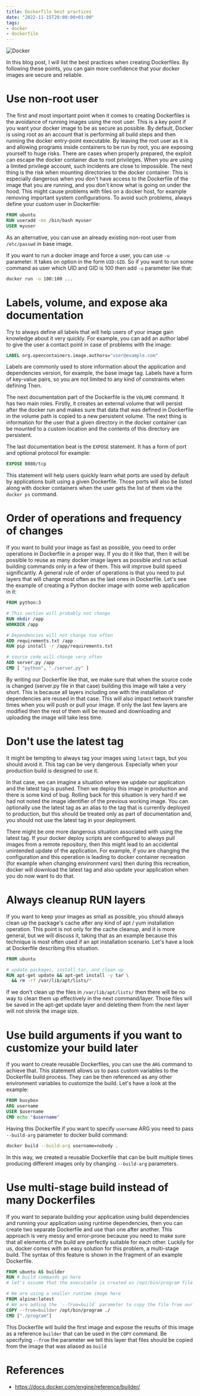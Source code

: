 ```yaml
---
title: Dockerfile best practices
date: "2022-11-15T20:00:00+01:00"
tags:
- docker
- dockerfile
---
```


![Docker](cover.webp)

In this blog post, I will list the best practices when creating Dockerfiles. By
following these points, you can gain more confidence that your docker images are
secure and reliable.

# Use non-root user
The first and most important point when it comes to creating Dockerfiles is the avoidance
of running images using the root user. This is a key point if you want your docker
image to be as secure as possible. By default, Docker is using root as an account
that is performing all build steps and then running the docker entry-point
executable. By leaving the root user as it is and allowing programs inside
containers to be run by root, you are exposing yourself to huge risks. There are
cases when properly prepared, the exploit can escape the docker container due to root
privileges. When you are using a limited privilege account, such incidents are
close to impossible. The next thing is the risk when mounting directories to the docker
container. This is especially dangerous when you don't have access to
the Dockerfile of the image that you are running, and you don't know what is going on
under the hood. This might cause problems with files on a docker host, for example
removing important system configurations. To avoid such problems, always define
your custom user in Dockerfile:

```dockerfile
FROM ubuntu
RUN useradd -ms /bin/bash myuser
USER myuser
```

As an alternative, you can use an already existing non-root user from `/etc/passwd` in
base image.

If you want to run a docker image and force a user, you can use `-u` parameter. It
takes on option in the form `UID:GID`. So if you want to run some command as user
which UID and GID is 100 then add `-u` parameter like that:

```bash
docker run -u 100:100 ...
```

# Labels, volume, and expose aka documentation
Try to always define all labels that will help users of your image gain
knowledge about it very quickly. For example, you can add an author label to
give the user a contact point in case of problems with the image:

```dockerfile
LABEL org.opencontainers.image.authors="user@example.com"
```
Labels are commonly used to store information about the application and
dependencies version, for example, the base image tag. Labels have a form of
key-value pairs, so you are not limited to any kind of constraints when defining
Then.

The next documentation part of the Dockerfile is the `VOLUME` command. It has two main
roles. Firstly, it creates an external volume that will persist after the docker
run and makes sure that data that was defined in Dockerfile in the volume path
is copied to a new persistent volume. The next thing is information for the user that
a given directory in the docker container can be mounted to a custom location and
the contents of this directory are persistent.

The last documentation beat is the `EXPOSE` statement. It has a form of port and optional
protocol for example:

```dockerfile
EXPOSE 8080/tcp
```

This statement will help users quickly learn what ports are used by default by
applications built using a given Dockerfile. Those ports will also be listed along
with docker containers when the user gets the list of them via the `docker ps` command.

# Order of operations and frequency of changes
If you want to build your image as fast as possible, you need to order operations
in Dockerfile in a proper way. If you do it like that, then it will be possible to
reuse as many docker image layers as possible and run actual building commands
only in a few of them. This will improve build speed significantly. A general rule
of order of operations is that you need to put layers that will change most
often as the last ones in Dockerfile. Let's see the example of creating a Python docker
image with some web application in it:

```dockerfile
FROM python:3

# This section will probably not change
RUN mkdir /app
WORKDIR /app

# Dependencies will not change too often
ADD requirements.txt /app
RUN pip install -r /app/requirements.txt

# source code will change very often
ADD server.py /app
CMD [ "python", "./server.py" ]
```

By writing our Dockerfile like that, we make sure that when the source code is
changed (server.py file in that case)
building this image will take a very short. This is because all layers
including one with the installation of dependencies are reused in that case.
This will also impact network transfer times when you will push or pull your
image. If only the last few layers are modified then the rest of them will be reused
and downloading and uploading the image will take less time.

# Don't use the latest tag
It might be tempting to always tag your images using `latest` tags, but you
should avoid it. This tag can be very dangerous. Especially when your
production build is designed to use it.

In that case, we can imagine a situation where we update our application and the latest
tag is pushed. Then we deploy this image in production and there is some kind of
bug. Rolling back for this situation is very hard if we had not noted the image
identifier of the previous working image. You can optionally use the latest tag as an alias
to the tag that is currently deployed to production, but this should be treated only
as part of documentation and, you should not use the latest tag in your deployment.

There might be one more dangerous situation associated with using the latest tag.
If your docker deploy scripts are configured to always pull images from a remote
repository, then this might lead to an accidental unintended update of the application.
For example, if you are changing the configuration and this operation is leading to
docker container recreation (for example when changing environment vars) then
during this recreation, docker will download the latest tag and also update your
application when you do now want to do that.

# Always cleanup RUN layers
If you want to keep your images as small as possible, you should always
clean up the package's cache after any kind of apt / yum installation operation.
This point is not only for the cache cleanup, and it is more general, but we will
discuss it, taking that as an example because this technique is most often used
if an apt installation scenario. Let's have a look at Dockerfile describing this
situation.

```dockerfile
FROM ubuntu

# update packages, install tar, and clean up
RUN apt-get update && apt-get install -y tar \
  && rm -rf /var/lib/apt/lists/*
```

If we don't clean up the files in `/var/lib/apt/lists/` then there will be no way to clean
them up effectively in the next command/layer. Those files will be saved in
the apt-get update layer and deleting them from the next layer will not shrink the image
size.

# Use build arguments if you want to customize your build later
If you want to create reusable Dockerfiles, you can use the `ARG` command to achieve
that. This statement allows us to pass custom variables to the Dockerfile build
process. They can be then referenced as any other environment variables to
customize the build. Let's have a look at the example:

```dockerfile
FROM busybox
ARG username
USER $username
CMD echo "$username"
```

Having this Dockerfile if you want to specify `username` ARG you need to pass
`--build-arg` parameter to docker build command:

```bash
docker build --build-arg username=nobody .
```

In this way, we created a reusable Dockerfile that can be built multiple times
producing different images only by changing `--build-arg` parameters.

# Use multi-stage build instead of many Dockerfiles
If you want to separate building your application using build dependencies and
running your application using runtime dependencies, then you can create two
separate Dockerfile and use than one after another. This approach is very messy
and error-prone because you need to make sure that all elements of the build are
perfectly suitable for each other. Luckily for us, docker comes with an easy solution
for this problem, a multi-stage build. The syntax of this feature is shown in
the fragment of an example Dockerfile.

```dockerfile
FROM ubuntu AS builder
RUN # build commands go here
# let's assume that the executable is created as /opt/bin/program file

# We are using a smaller runtime image here
FROM alpine:latest
# We are adding the `--from=build` parameter to copy the file from our builder image
COPY --from=builder /opt/bin/program ./
CMD ["./program"]
```

This Dockerfile will build the first image and expose the results of this image as
a reference `builder` that can be used in the `COPY` command. Be specifying `--from`
the parameter we tell this layer that files should be copied from the image that was
aliased as `build`

# References
- https://docs.docker.com/engine/reference/builder/

